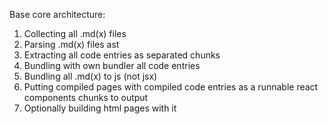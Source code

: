 Base core architecture:

1. Collecting all .md(x) files
2. Parsing .md(x) files ast
3. Extracting all code entries as separated chunks
4. Bundling with own bundler all code entries
5. Bundling all .md(x) to js (not jsx)
6. Putting compiled pages with compiled code entries as a runnable react components chunks to output
7. Optionally building html pages with it
